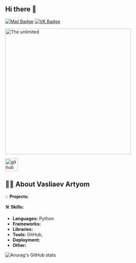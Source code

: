 ## Hi there 👋
[![Mail Badge](https://img.shields.io/badge/vaslyaev-art-red?style=plastic&logo=gmail)](mailto:vaslyaevart@gmail.com)
[![VK Badge](https://img.shields.io/badge/V-A-blue?style=plastic&logo=vk)](https://vk.com/artvaslyaev)

<img src="https://user-images.githubusercontent.com/74038190/212748830-4c709398-a386-4761-84d7-9e10b98fbe6e.gif" alt="The unlimited" width="400">

[<img src='https://cdn.jsdelivr.net/npm/simple-icons@3.0.1/icons/github.svg' alt='github' height='40'>](https://github.com/VasudevJaiswal) 
 

## 🙋‍♂️ About Vasliaev Artyom

💡 **Projects:**

🛠️ **Skills:**
- **Languages:** Python
- **Frameworks:** 
- **Libraries:** 
- **Tools:**     GitHub,
- **Deployment:** 
- **Other:** 

![Anurag's GitHub stats](https://github-readme-stats.vercel.app/api?username=VasArtyom&show_icons=true&theme=radical)


